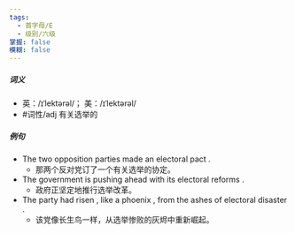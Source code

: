 ```yaml
---
tags:
  - 首字母/E
  - 级别/六级
掌握: false
模糊: false
---
```

##### 词义
- 英：/ɪˈlektərəl/； 美：/ɪˈlektərəl/
- #词性/adj  有关选举的
##### 例句
- The two opposition parties made an electoral pact .
	- 那两个反对党订了一个有关选举的协定。
- The government is pushing ahead with its electoral reforms .
	- 政府正坚定地推行选举改革。
- The party had risen , like a phoenix , from the ashes of electoral disaster .
	- 该党像长生鸟一样，从选举惨败的灰烬中重新崛起。
